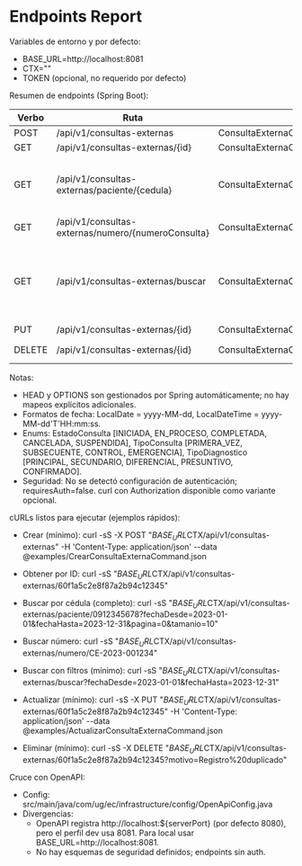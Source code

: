 # Endpoints Report

Variables de entorno y por defecto:
- BASE_URL=http://localhost:8081
- CTX=""
- TOKEN (opcional, no requerido por defecto)

Resumen de endpoints (Spring Boot):

| Verbo | Ruta | Clase#método | Consumes | Produces | Params | Body | Auth |
|------|------|---------------|----------|----------|--------|------|------|
| POST | /api/v1/consultas-externas | ConsultaExternaController#crearConsultaExterna | application/json | application/json | — | CrearConsultaExternaCommand | false |
| GET | /api/v1/consultas-externas/{id} | ConsultaExternaController#obtenerConsultaExternaPorId | — | application/json | id:path | — | false |
| GET | /api/v1/consultas-externas/paciente/{cedula} | ConsultaExternaController#buscarConsultasExternasPorCedula | — | application/json | cedula:path, fechaDesde?:query, fechaHasta?:query, pagina=0:query, tamanio=10:query | — | false |
| GET | /api/v1/consultas-externas/numero/{numeroConsulta} | ConsultaExternaController#buscarConsultaExternaPorNumero | — | application/json | numeroConsulta:path | — | false |
| GET | /api/v1/consultas-externas/buscar | ConsultaExternaController#buscarConsultasExternasConFiltros | — | application/json | fechaDesde:query, fechaHasta:query, especialidad?:query, medicoTratante?:query, estado?:query, pagina=0:query, tamanio=10:query | — | false |
| PUT | /api/v1/consultas-externas/{id} | ConsultaExternaController#actualizarConsultaExterna | application/json | application/json | id:path | ActualizarConsultaExternaCommand | false |
| DELETE | /api/v1/consultas-externas/{id} | ConsultaExternaController#eliminarConsultaExterna | — | application/json | id:path, motivo:query, usuario="sistema"?:query | — | false |

Notas:
- HEAD y OPTIONS son gestionados por Spring automáticamente; no hay mapeos explícitos adicionales.
- Formatos de fecha: LocalDate = yyyy-MM-dd, LocalDateTime = yyyy-MM-dd'T'HH:mm:ss.
- Enums: EstadoConsulta [INICIADA, EN_PROCESO, COMPLETADA, CANCELADA, SUSPENDIDA], TipoConsulta [PRIMERA_VEZ, SUBSECUENTE, CONTROL, EMERGENCIA], TipoDiagnostico [PRINCIPAL, SECUNDARIO, DIFERENCIAL, PRESUNTIVO, CONFIRMADO].
- Seguridad: No se detectó configuración de autenticación; requiresAuth=false. curl con Authorization disponible como variante opcional.

cURLs listos para ejecutar (ejemplos rápidos):

- Crear (mínimo):
  curl -sS -X POST "$BASE_URL$CTX/api/v1/consultas-externas" -H 'Content-Type: application/json' --data @examples/CrearConsultaExternaCommand.json

- Obtener por ID:
  curl -sS "$BASE_URL$CTX/api/v1/consultas-externas/60f1a5c2e8f87a2b94c12345"

- Buscar por cédula (completo):
  curl -sS "$BASE_URL$CTX/api/v1/consultas-externas/paciente/0912345678?fechaDesde=2023-01-01&fechaHasta=2023-12-31&pagina=0&tamanio=10"

- Buscar número:
  curl -sS "$BASE_URL$CTX/api/v1/consultas-externas/numero/CE-2023-001234"

- Buscar con filtros (mínimo):
  curl -sS "$BASE_URL$CTX/api/v1/consultas-externas/buscar?fechaDesde=2023-01-01&fechaHasta=2023-12-31"

- Actualizar (mínimo):
  curl -sS -X PUT "$BASE_URL$CTX/api/v1/consultas-externas/60f1a5c2e8f87a2b94c12345" -H 'Content-Type: application/json' --data @examples/ActualizarConsultaExternaCommand.json

- Eliminar (mínimo):
  curl -sS -X DELETE "$BASE_URL$CTX/api/v1/consultas-externas/60f1a5c2e8f87a2b94c12345?motivo=Registro%20duplicado"

Cruce con OpenAPI:
- Config: src/main/java/com/ug/ec/infrastructure/config/OpenApiConfig.java
- Divergencias:
  - OpenAPI registra http://localhost:${serverPort} (por defecto 8080), pero el perfil dev usa 8081. Para local usar BASE_URL=http://localhost:8081.
  - No hay esquemas de seguridad definidos; endpoints sin auth.
